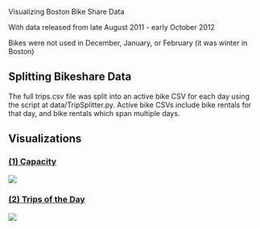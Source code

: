 Visualizing Boston Bike Share Data

With data released from late August 2011 - early October 2012

Bikes were not used in December, January, or February (it was winter in Boston)

## Splitting Bikeshare Data

The full trips.csv file was split into an active bike CSV for each day using the script at
data/TripSplitter.py. Active bike CSVs include bike rentals for that day, and bike rentals which span multiple days.

## Visualizations

<a href="http://mapmeld.github.io/boston-bikes/">
<h3>(1) Capacity</h3>
<img src="http://i.imgur.com/90MVz5r.png"/>
</a>

<a href="http://mapmeld.github.io/boston-bikes/share.html?day=6-22-2012">
<h3>(2) Trips of the Day</h3>
<img src="http://i.imgur.com/LvWWbvb.png"/>
</a>